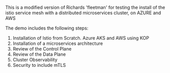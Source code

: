 
This is a modified version of Richards 'fleetman' for testing the install of the istio service mesh with a distributed microservices cluster, on AZURE and AWS  

The demo includes the following steps:

1. Installation of Istio from Scratch.  Azure AKS and AWS using KOP
2. Installation of a microservices architecture
3. Review of the Control Plane
4. Review of the Data Plane
5. Cluster Observability 
5. Security to include mTLS
